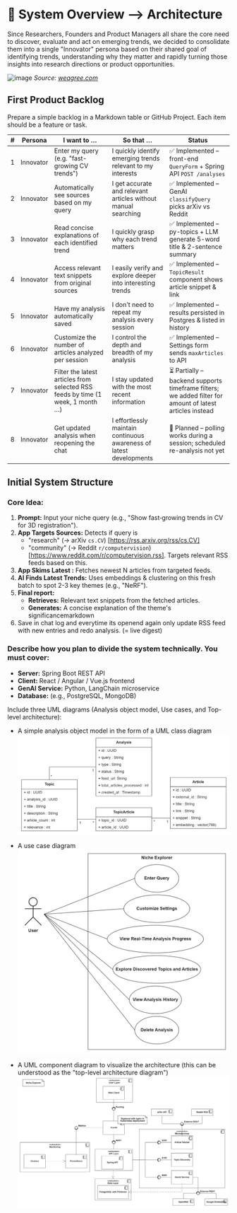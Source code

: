 # 📝 System Overview —> Architecture

Since Researchers, Founders and Product Managers all share the core need to discover, evaluate and act on emerging trends, we decided to consolidate them into a single "Innovator" persona based on their shared goal of identifying trends, understanding why they matter and rapidly turning those insights into research directions or product opportunities.

![image](https://hackmd.io/_uploads/H1nPN87Wxg.png)
*Source: [weagree.com](https://weagree.com/weblog/adopting-innovations-product-lifecycle/)*

## First Product Backlog

Prepare a simple backlog in a Markdown table or GitHub Project. Each item should be a feature or task.

| # | Persona | I want to … | So that … | Status |
|---|---------|-------------|-----------|--------|
| 1 | Innovator | Enter my query (e.g. "fast-growing CV trends") | I quickly identify emerging trends relevant to my interests | ✅ Implemented – front-end `QueryForm` + Spring API `POST /analyses` |
| 2 | Innovator | Automatically see sources based on my query | I get accurate and relevant articles without manual searching | ✅ Implemented – GenAI `classifyQuery` picks arXiv vs Reddit |
| 3 | Innovator | Read concise explanations of each identified trend | I quickly grasp why each trend matters | ✅ Implemented – py-topics + LLM generate 5-word title & 2-sentence summary |
| 4 | Innovator | Access relevant text snippets from original sources | I easily verify and explore deeper into interesting trends | ✅ Implemented – `TopicResult` component shows article snippet & link |
| 5 | Innovator | Have my analysis automatically saved | I don't need to repeat my analysis every session | ✅ Implemented – results persisted in Postgres & listed in history |
| 6 | Innovator | Customize the number of articles analyzed per session | I control the depth and breadth of my analysis | ✅ Implemented – Settings form sends `maxArticles` to API |
| 7 | Innovator | Filter the latest articles from selected RSS feeds by time (1 week, 1 month …) | I stay updated with the most recent information | ⏳ Partially – backend supports timeframe filters; we added filter for amount of latest articles instead  |
| 8 | Innovator | Get updated analysis when reopening the chat | I effortlessly maintain continuous awareness of latest developments | 🔄 Planned – polling works during a session; scheduled re-analysis not yet |

## Initial System Structure
### Core Idea:
1.  **Prompt:** Input your niche query (e.g., "Show fast‑growing trends in CV for 3D registration").
2.  **App Targets Sources:**
    Detects if query is
    *   "research" (-> arXiv `cs.CV`) [https://rss.arxiv.org/rss/cs.CV]
    *   "community" (-> Reddit `r/computervision`) [https://www.reddit.com/r/computervision.rss].
    Targets relevant RSS feeds based on this.
3.  **App Skims Latest :** Fetches newest N articles from targeted feeds.
4.  **AI Finds Latest Trends:** Uses embeddings & clustering on this fresh batch to spot 2-3 key themes (e.g., "NeRF").
5.  **Final report:**
    *   **Retrieves:** Relevant text snippets from the fetched articles.
    *   **Generates:** A concise explanation of the theme's significancemarkdown
6. Save in chat log and everytime its openend again only update RSS feed with new entries and redo analysis. (= live digest)


### Describe how you plan to divide the system technically. You must cover:

- **Server:** Spring Boot REST API
- **Client:** React / Angular / Vue.js frontend
- **GenAI Service:** Python, LangChain microservice
- **Database:** (e.g., PostgreSQL, MongoDB)

Include three UML diagrams (Analysis object model, Use cases, and Top-level architecture):

- A simple analysis object model in the form of a UML class diagram
![image](https://github.com/AET-DevOps25/team-dev_ops/blob/main/docs/Product%20backlog%20%26%20architecture/assets/Class_Diagram.png)

- A use case diagram
![image](https://github.com/AET-DevOps25/team-dev_ops/blob/main/docs/Product%20backlog%20%26%20architecture/assets/use-case.png)

- A UML component diagram to visualize the architecture (this can be understood as the "top-level architecture diagram")
![image](https://github.com/AET-DevOps25/team-dev_ops/blob/main/docs/Product%20backlog%20%26%20architecture/assets/Architecture.png)

